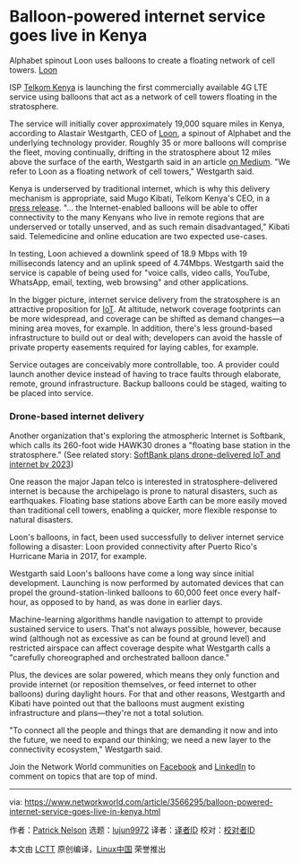 [#]: collector: (lujun9972)
[#]: translator: ( )
[#]: reviewer: ( )
[#]: publisher: ( )
[#]: url: ( )
[#]: subject: (Balloon-powered internet service goes live in Kenya)
[#]: via: (https://www.networkworld.com/article/3566295/balloon-powered-internet-service-goes-live-in-kenya.html)
[#]: author: (Patrick Nelson https://www.networkworld.com/author/Patrick-Nelson/)

Balloon-powered internet service goes live in Kenya
======
Alphabet spinout Loon uses balloons to create a floating network of cell towers.
[Loon][1]

ISP [Telkom Kenya][2] is launching the first commercially available 4G LTE service using balloons that act as a network of cell towers floating in the stratosphere.

The service will initially cover approximately 19,000 square miles in Kenya, according to Alastair Westgarth, CEO of [Loon][1], a spinout of Alphabet and the underlying technology provider. Roughly 35 or more balloons will comprise the fleet, moving continually, drifting in the stratosphere about 12 miles above the surface of the earth, Westgarth said in an article [on Medium][3]. "We refer to Loon as a floating network of cell towers," Westgarth said.

Kenya is underserved by traditional internet, which is why this delivery mechanism is appropriate, said Mugo Kibati, Telkom Kenya's CEO, in a [press release][4]. "… the Internet-enabled balloons will be able to offer connectivity to the many Kenyans who live in remote regions that are underserved or totally unserved, and as such remain disadvantaged," Kibati said. Telemedicine and online education are two expected use-cases.

In testing, Loon achieved a downlink speed of 18.9 Mbps with 19 milliseconds latency and an uplink speed of 4.74Mbps. Westgarth said the service is capable of being used for "voice calls, video calls, YouTube, WhatsApp, email, texting, web browsing" and other applications.

In the bigger picture, internet service delivery from the stratosphere is an attractive proposition for [IoT][5]. At altitude, network coverage footprints can be more widespread, and coverage can be shifted as demand changes—a mining area moves, for example. In addition, there's less ground-based infrastructure to build out or deal with; developers can avoid the hassle of private property easements required for laying cables, for example.

Service outages are conceivably more controllable, too. A provider could launch another device instead of having to trace faults through elaborate, remote, ground infrastructure. Backup balloons could be staged, waiting to be placed into service.

### Drone-based internet delivery

Another organization that's exploring the atmospheric Internet is Softbank, which calls its 260-foot wide HAWK30 drones a "floating base station in the stratosphere." (See related story: [SoftBank plans drone-delivered IoT and internet by 2023][6])

One reason the major Japan telco is interested in stratosphere-delivered internet is because the archipelago is prone to natural disasters, such as earthquakes. Floating base stations above Earth can be more easily moved than traditional cell towers, enabling a quicker, more flexible response to natural disasters.

Loon's balloons, in fact, been used successfully to deliver internet service following a disaster: Loon provided connectivity after Puerto Rico's Hurricane Maria in 2017, for example.

Westgarth said Loon's balloons have come a long way since initial development. Launching is now performed by automated devices that can propel the ground-station-linked balloons to 60,000 feet once every half-hour, as opposed to by hand, as was done in earlier days.

Machine-learning algorithms handle navigation to attempt to provide sustained service to users. That's not always possible, however, because wind (although not as excessive as can be found at ground level) and restricted airspace can affect coverage despite what Westgarth calls a "carefully choreographed and orchestrated balloon dance."

Plus, the devices are solar powered, which means they only function and provide internet (or reposition themselves, or feed internet to other balloons) during daylight hours. For that and other reasons, Westgarth and Kibati have pointed out that the balloons must augment existing infrastructure and plans—they're not a total solution.

"To connect all the people and things that are demanding it now and into the future, we need to expand our thinking; we need a new layer to the connectivity ecosystem," Westgarth said.

Join the Network World communities on [Facebook][7] and [LinkedIn][8] to comment on topics that are top of mind.

--------------------------------------------------------------------------------

via: https://www.networkworld.com/article/3566295/balloon-powered-internet-service-goes-live-in-kenya.html

作者：[Patrick Nelson][a]
选题：[lujun9972][b]
译者：[译者ID](https://github.com/译者ID)
校对：[校对者ID](https://github.com/校对者ID)

本文由 [LCTT](https://github.com/LCTT/TranslateProject) 原创编译，[Linux中国](https://linux.cn/) 荣誉推出

[a]: https://www.networkworld.com/author/Patrick-Nelson/
[b]: https://github.com/lujun9972
[1]: https://loon.com/
[2]: https://www.telkom.co.ke/
[3]: https://medium.com/loon-for-all/loon-is-live-in-kenya-259d81c75a7a
[4]: https://telkom.co.ke/telkom-and-loon-announce-progressive-deployment-loon-technology-customers-july
[5]: https://www.networkworld.com/article/3207535/what-is-iot-the-internet-of-things-explained.html
[6]: https://www.networkworld.com/article/3405170/softbank-plans-drone-delivered-iot-and-internet-by-2023.html
[7]: https://www.facebook.com/NetworkWorld/
[8]: https://www.linkedin.com/company/network-world
